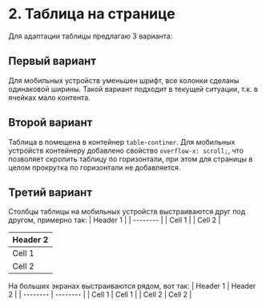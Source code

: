 # 2. Таблица на странице

Для адаптации таблицы предлагаю 3 варианта:
## Первый вариант
Для мобильных устройств уменьшен шрифт, все колонки сделаны одинаковой ширины.
Такой вариант подходит в текущей ситуации, т.к. в ячейках мало контента.

## Второй вариант
Таблица в помещена в контейнер `table-continer`. Для мобильных устройств контейнеру добавлено свойство `overflow-x: scroll;`, что позволяет скролить таблицу по горизонтали, при этом для страницы в целом прокрутка по горизонтали не добавляется.

## Третий вариант 
Столбцы таблицы на мобильных устройств выстраиваются друг под другом, примерно так:
| Header 1 |
| -------- |
| Cell 1   |
| Cell 2   |

| Header 2 |
| -------- |
| Cell 1   |
| Cell 2   |

На больших экранах выстраиваются рядом, вот так:
| Header 1 | Header 2 |
| -------- | -------- |
| Cell 1   | Cell 1   |
| Cell 2   | Cell 2   |